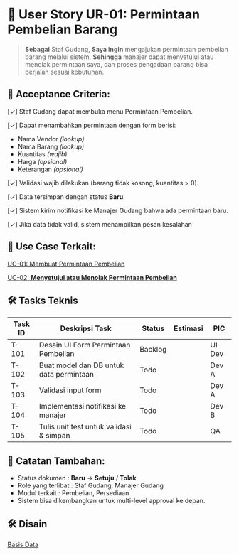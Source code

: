 # 🧩 User Story UR-01: Permintaan Pembelian Barang
> **Sebagai** 	Staf Gudang, **Saya ingin** mengajukan permintaan pembelian barang melalui sistem, **Sehingga** manajer dapat menyetujui atau menolak permintaan saya, dan proses pengadaan barang bisa berjalan sesuai kebutuhan.
> 

## 🎯 Acceptance Criteria:

[✓] Staf Gudang dapat membuka menu Permintaan Pembelian.

[✓] Dapat menambahkan permintaan dengan form berisi:

- Nama Vendor *(lookup)*
- Nama Barang *(lookup)*
- Kuantitas *(wajib)*
- Harga *(opsional)*
- Keterangan *(opsional)*

[✓] Validasi wajib dilakukan (barang tidak kosong, kuantitas > 0).

[✓] Data tersimpan dengan status **Baru**.

[✓] Sistem kirim notifikasi ke Manajer Gudang bahwa ada permintaan baru.

[✓] Jika data tidak valid, sistem menampilkan pesan kesalahan

## **📘 	Use Case Terkait:**

[UC-01: Membuat Permintaan Pembelian](https://www.notion.so/UC-01-Membuat-Permintaan-Pembelian-1c33722a8ea5804e9610e794906a2546?pvs=21)

[UC-02: **Menyetujui atau Menolak Permintaan Pembelian**](https://www.notion.so/UC-02-Menyetujui-atau-Menolak-Permintaan-Pembelian-1c33722a8ea5806b98fdf53bade2b5f2?pvs=21)

## **🛠️ Tasks Teknis**

| **Task ID** | **Deskripsi Task** | **Status** | **Estimasi** | **PIC** |
| --- | --- | --- | --- | --- |
| T-101 | Desain UI Form Permintaan Pembelian | Backlog |  | UI Dev |
| T-102 | Buat model dan DB untuk data permintaan | Todo |  | Dev A |
| T-103 | Validasi input form | Todo |  | Dev A |
| T-104 | Implementasi notifikasi ke manajer | Todo |  | Dev B |
| T-105 | Tulis unit test untuk validasi & simpan | Todo |  | QA |

## **🔗 Catatan Tambahan:**

- Status dokumen	: **Baru** → **Setuju** / **Tolak**
- Role yang terlibat	: Staf Gudang, Manajer Gudang
- Modul terkait	: Pembelian, Persediaan
- Sistem bisa dikembangkan untuk multi-level approval ke depan.

## **🛠️ Disain**

[Basis Data](https://www.notion.so/Basis-Data-1c33722a8ea5802f8b54c566b17ed610?pvs=21)